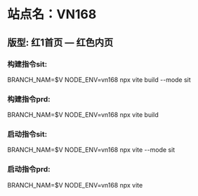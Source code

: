 # 站点名：VN168

## 版型: 红1首页 — 红色内页

### 构建指令sit:
BRANCH_NAM=$V NODE_ENV=vn168 npx vite build --mode sit

### 构建指令prd:
BRANCH_NAM=$V NODE_ENV=vn168 npx vite build

### 启动指令sit:
BRANCH_NAM=$V NODE_ENV=vn168 npx vite --mode sit

### 启动指令prd:
BRANCH_NAM=$V NODE_ENV=vn168 npx vite